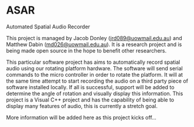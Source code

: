 ASAR
====

Automated Spatial Audio Recorder

This project is managed by Jacob Donley (jrd089@uowmail.edu.au) and Matthew Dabin (md026@uowmail.edu.au).
It is a research project and is being made open source in the hope to benefit other researchers.

This particular software project has aims to automatically record spatial audio using our rotating platform hardware.
The software will send serial commands to the micro controller in order to rotate the platform. It will at the same time 
attempt to start recording the audio on a third party piece of software installed locally. If all is successful, support
will be added to determine the angle of rotation and visually display this information.
This project is a Visual C++ project and has the capability of being able to display many features of audio, this is currently a stretch goal.

More information will be added here as this project kicks off...
